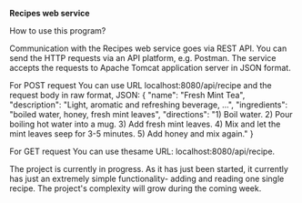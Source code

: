 <b>Recipes web service</b>

How to use this program?

Communication with the Recipes web service goes via REST API. You can send the HTTP requests via an API platform, e.g. Postman. The service accepts the requests to Apache Tomcat application server in JSON format.

For POST request You can use URL localhost:8080/api/recipe and the request body in raw format, JSON:
{
   "name": "Fresh Mint Tea",
   "description": "Light, aromatic and refreshing beverage, ...",
   "ingredients": "boiled water, honey, fresh mint leaves",
   "directions": "1) Boil water. 2) Pour boiling hot water into a mug. 3) Add fresh mint leaves. 4) Mix and let the mint leaves seep for 3-5 minutes. 5) Add honey and mix again."
}

For GET request You can use thesame URL: localhost:8080/api/recipe.

The project is currently in progress. As it has just been started, it currently has just an extremely simple functionality- adding and reading one single recipe. The project's complexity will grow during the coming week. 


